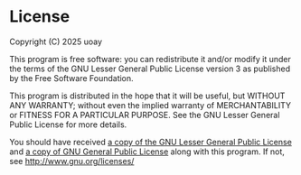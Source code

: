 # License

Copyright (C) 2025 uoay

This program is free software: you can redistribute it and/or modify
it under the terms of the GNU Lesser General Public License version 3
as published by  the Free Software Foundation.

This program is distributed in the hope that it will be useful,
but WITHOUT ANY WARRANTY; without even the implied warranty of
MERCHANTABILITY or FITNESS FOR A PARTICULAR PURPOSE.  See the
GNU Lesser General Public License for more details.

You should have received [a copy of the GNU Lesser General Public License](COPYING.LESSER)
and [a copy of GNU General Public License](COPYING) along with this program.  If not, see
<http://www.gnu.org/licenses/>
